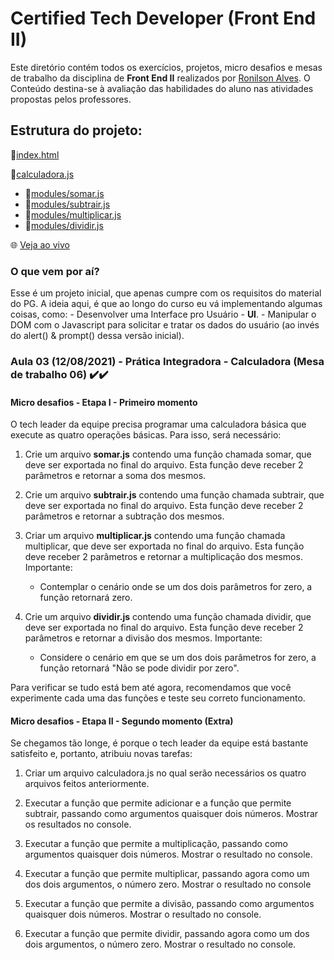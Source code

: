# Certified Tech Developer (Front End II)
Este diretório contém todos os exercícios, projetos, micro desafios e mesas de trabalho da disciplina de <b>Front End II</b> realizados por [Ronilson Alves](https://linkedin.com/in/ronilsonalves).
O Conteúdo destina-se à avaliação das habilidades do aluno nas atividades propostas pelos professores.

## Estrutura do projeto:
📄[index.html](/FrontEndII/Aula03/index.html)

📄[calculadora.js](/FrontEndII/Aula03/MesaDeTrabalho/js/calculadora.js) 
   - 📄[modules/somar.js](/FrontEndII/Aula03/MesaDeTrabalho/js/modules/somar.js) 
   - 📄[modules/subtrair.js](/FrontEndII/Aula03/MesaDeTrabalho/js/modules/subtrair.js) 
   - 📄[modules/multiplicar.js](/FrontEndII/Aula03/MesaDeTrabalho/js/modules/multiplicar.js) 
   - 📄[modules/dividir.js](/FrontEndII/Aula03/MesaDeTrabalho/js/modules/dividir.js)

🌐 [Veja ao vivo](https://ronilsonalves.github.io/CertifiedTechDeveloper/FrontEndII/Aula03/MesaDeTrabalho/index.html)

### O que vem por aí?
Esse é um projeto inicial, que apenas cumpre com os requisitos do material do PG. A ideia aqui, é que ao longo do curso eu vá implementando algumas coisas, como:
    - Desenvolver uma Interface pro Usuário - <b>UI</b>.
    - Manipular o DOM com o Javascript para solicitar e tratar os dados do usuário (ao invés do alert() & prompt() dessa versão inicial).


### Aula 03 (12/08/2021) - Prática Integradora - Calculadora (Mesa de trabalho 06) ✔️✔️
#### Micro desafios - Etapa I - Primeiro momento
O tech leader da equipe precisa programar uma calculadora básica que execute as quatro operações básicas. Para isso, será necessário:

1. Crie um arquivo <b>somar.js</b> contendo uma função chamada somar, que deve ser exportada no final do arquivo. Esta função deve receber 2 parâmetros e retornar a soma dos mesmos.

2. Crie um arquivo <b>subtrair.js</b> contendo uma função chamada subtrair, que deve ser exportada no final do arquivo. Esta função deve receber 2 parâmetros e retornar a subtração dos mesmos.

3. Criar um arquivo <b>multiplicar.js</b> contendo uma função chamada multiplicar, que deve ser exportada no final do arquivo. Esta função deve receber 2 parâmetros e retornar a multiplicação dos mesmos. Importante:
   - Contemplar o cenário onde se um dos dois parâmetros for zero, a função retornará zero.

4. Crie um arquivo <b>dividir.js</b> contendo uma função chamada dividir, que deve ser exportada no final do arquivo. Esta função deve receber 2 parâmetros e retornar a divisão dos mesmos. Importante:
   - Considere o cenário em que se um dos dois parâmetros for zero, a função retornará "Não se pode dividir por zero".

Para verificar se tudo está bem até agora, recomendamos que você experimente cada uma das funções e teste seu correto funcionamento.

#### Micro desafios - Etapa II - Segundo momento (Extra)
Se chegamos tão longe, é porque o tech leader da equipe está bastante satisfeito e, portanto, atribuiu novas tarefas:

1. Criar um arquivo calculadora.js no qual serão necessários os quatro arquivos feitos anteriormente.

2. Executar a função que permite adicionar e a função que permite subtrair, passando como argumentos quaisquer dois números. Mostrar os resultados no console.

3. Executar a função que permite a multiplicação, passando como argumentos quaisquer dois números. Mostrar o resultado no console.

4. Executar a função que permite multiplicar, passando agora como um dos dois argumentos, o número zero. Mostrar o resultado no console

5. Executar a função que permite a divisão, passando como argumentos quaisquer dois números. Mostrar o resultado no console.

6. Executar a função que permite dividir, passando agora como um dos dois argumentos, o número zero. Mostrar o resultado no console.